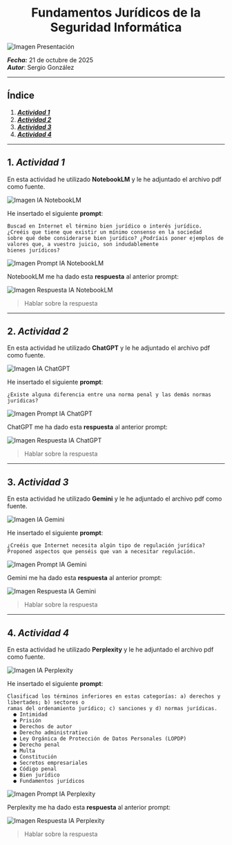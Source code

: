 <h1 align="center">Fundamentos Jurídicos de la Seguridad Informática</h1>

![Imagen Presentación](#)

***Fecha:*** 21 de octubre de 2025
<br>***Autor***: Sergio González

---

## Índice

1. ***[Actividad 1](https://github.com/sgonnor2803/25-26-Ciberseguridad-SGN/blob/master/NC/FundamentosJur%C3%ADdico.md#1-actividad-1)***
2. ***[Actividad 2](https://github.com/sgonnor2803/25-26-Ciberseguridad-SGN/blob/master/NC/FundamentosJur%C3%ADdico.md#2-actividad-2)***
3. ***[Actividad 3](https://github.com/sgonnor2803/25-26-Ciberseguridad-SGN/blob/master/NC/FundamentosJur%C3%ADdico.md#3-actividad-3)***
4. ***[Actividad 4](https://github.com/sgonnor2803/25-26-Ciberseguridad-SGN/blob/master/NC/FundamentosJur%C3%ADdico.md#4-actividad-4)***

---

## 1. ***Actividad 1***

En esta actividad he utilizado **NotebookLM** y le he adjuntado el archivo pdf como fuente.

![Imagen IA NotebookLM](#)

He insertado el siguiente **prompt**:

```
Buscad en Internet el término bien jurídico o interés jurídico. ¿Creéis que tiene que existir un mínimo consenso en la sociedad
sobre qué debe considerarse bien jurídico? ¿Podríais poner ejemplos de valores que, a vuestro juicio, son indudablemente
bienes jurídicos?
```

![Imagen Prompt IA NotebookLM](#)

NotebookLM me ha dado esta **respuesta** al anterior prompt:

![Imagen Respuesta IA NotebookLM](#)

> Hablar sobre la respuesta

---

## 2. ***Actividad 2***

En esta actividad he utilizado **ChatGPT** y le he adjuntado el archivo pdf como fuente.

![Imagen IA ChatGPT](#)

He insertado el siguiente **prompt**:

```
¿Existe alguna diferencia entre una norma penal y las demás normas jurídicas?
```

![Imagen Prompt IA ChatGPT](#)

ChatGPT me ha dado esta **respuesta** al anterior prompt:

![Imagen Respuesta IA ChatGPT](#)

> Hablar sobre la respuesta

---

## 3. ***Actividad 3***

En esta actividad he utilizado **Gemini** y le he adjuntado el archivo pdf como fuente.

![Imagen IA Gemini](#)

He insertado el siguiente **prompt**:

```
¿Creéis que Internet necesita algún tipo de regulación jurídica? Proponed aspectos que penséis que van a necesitar regulación.
```

![Imagen Prompt IA Gemini](#)

Gemini me ha dado esta **respuesta** al anterior prompt:

![Imagen Respuesta IA Gemini](#)

> Hablar sobre la respuesta

---

## 4. ***Actividad 4***

En esta actividad he utilizado **Perplexity** y le he adjuntado el archivo pdf como fuente.

![Imagen IA Perplexity](#)

He insertado el siguiente **prompt**:

```
Clasificad los términos inferiores en estas categorías: a) derechos y libertades; b) sectores o
ramas del ordenamiento jurídico; c) sanciones y d) normas jurídicas.
  ● Intimidad
  ● Prisión
  ● Derechos de autor
  ● Derecho administrativo
  ● Ley Orgánica de Protección de Datos Personales (LOPDP)
  ● Derecho penal
  ● Multa
  ● Constitución
  ● Secretos empresariales
  ● Código penal
  ● Bien jurídico
  ● Fundamentos jurídicos
```

![Imagen Prompt IA Perplexity](#)

Perplexity me ha dado esta **respuesta** al anterior prompt:

![Imagen Respuesta IA Perplexity](#)

> Hablar sobre la respuesta
